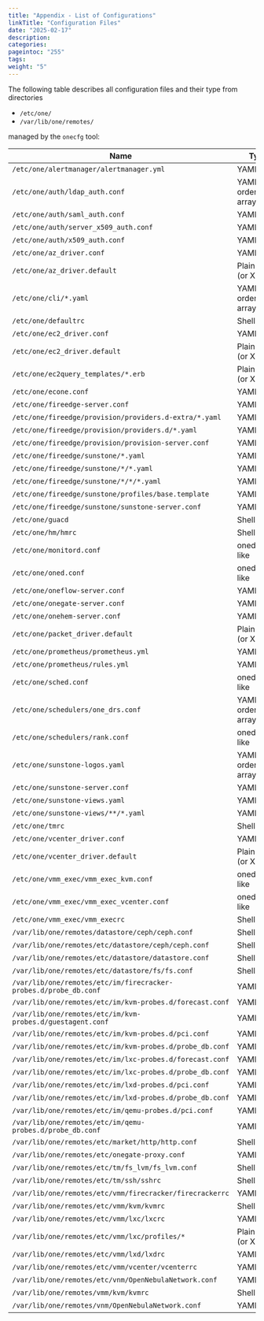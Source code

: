```yaml
---
title: "Appendix - List of Configurations"
linkTitle: "Configuration Files"
date: "2025-02-17"
description:
categories:
pageintoc: "255"
tags:
weight: "5"
---
```


<a id="cfg-files"></a>

<!--# Appendix - List of Configuration Files -->

The following table describes all configuration files and their type from directories

- `/etc/one/`
- `/var/lib/one/remotes/`

managed by the `onecfg` tool:

| Name                                                             | Type                   |
| ---------------------------------------------------------------- | ---------------------- |
| `/etc/one/alertmanager/alertmanager.yml`                         | YAML                   |
| `/etc/one/auth/ldap_auth.conf`                                   | YAML w/ ordered arrays |
| `/etc/one/auth/saml_auth.conf`                                   | YAML                   |
| `/etc/one/auth/server_x509_auth.conf`                            | YAML                   |
| `/etc/one/auth/x509_auth.conf`                                   | YAML                   |
| `/etc/one/az_driver.conf`                                        | YAML                   |
| `/etc/one/az_driver.default`                                     | Plain file (or XML)    |
| `/etc/one/cli/*.yaml`                                            | YAML w/ ordered arrays |
| `/etc/one/defaultrc`                                             | Shell                  |
| `/etc/one/ec2_driver.conf`                                       | YAML                   |
| `/etc/one/ec2_driver.default`                                    | Plain file (or XML)    |
| `/etc/one/ec2query_templates/*.erb`                              | Plain file (or XML)    |
| `/etc/one/econe.conf`                                            | YAML                   |
| `/etc/one/fireedge-server.conf`                                  | YAML                   |
| `/etc/one/fireedge/provision/providers.d-extra/*.yaml`           | YAML                   |
| `/etc/one/fireedge/provision/providers.d/*.yaml`                 | YAML                   |
| `/etc/one/fireedge/provision/provision-server.conf`              | YAML                   |
| `/etc/one/fireedge/sunstone/*.yaml`                              | YAML                   |
| `/etc/one/fireedge/sunstone/*/*.yaml`                            | YAML                   |
| `/etc/one/fireedge/sunstone/*/*/*.yaml`                          | YAML                   |
| `/etc/one/fireedge/sunstone/profiles/base.template`              | YAML                   |
| `/etc/one/fireedge/sunstone/sunstone-server.conf`                | YAML                   |
| `/etc/one/guacd`                                                 | Shell                  |
| `/etc/one/hm/hmrc`                                               | Shell                  |
| `/etc/one/monitord.conf`                                         | oned.conf-like         |
| `/etc/one/oned.conf`                                             | oned.conf-like         |
| `/etc/one/oneflow-server.conf`                                   | YAML                   |
| `/etc/one/onegate-server.conf`                                   | YAML                   |
| `/etc/one/onehem-server.conf`                                    | YAML                   |
| `/etc/one/packet_driver.default`                                 | Plain file (or XML)    |
| `/etc/one/prometheus/prometheus.yml`                             | YAML                   |
| `/etc/one/prometheus/rules.yml`                                  | YAML                   |
| `/etc/one/sched.conf`                                            | oned.conf-like         |
| `/etc/one/schedulers/one_drs.conf`                               | YAML w/ ordered arrays |
| `/etc/one/schedulers/rank.conf`                                  | oned.conf-like         |
| `/etc/one/sunstone-logos.yaml`                                   | YAML w/ ordered arrays |
| `/etc/one/sunstone-server.conf`                                  | YAML                   |
| `/etc/one/sunstone-views.yaml`                                   | YAML                   |
| `/etc/one/sunstone-views/**/*.yaml`                              | YAML                   |
| `/etc/one/tmrc`                                                  | Shell                  |
| `/etc/one/vcenter_driver.conf`                                   | YAML                   |
| `/etc/one/vcenter_driver.default`                                | Plain file (or XML)    |
| `/etc/one/vmm_exec/vmm_exec_kvm.conf`                            | oned.conf-like         |
| `/etc/one/vmm_exec/vmm_exec_vcenter.conf`                        | oned.conf-like         |
| `/etc/one/vmm_exec/vmm_execrc`                                   | Shell                  |
| `/var/lib/one/remotes/datastore/ceph/ceph.conf`                  | Shell                  |
| `/var/lib/one/remotes/etc/datastore/ceph/ceph.conf`              | Shell                  |
| `/var/lib/one/remotes/etc/datastore/datastore.conf`              | Shell                  |
| `/var/lib/one/remotes/etc/datastore/fs/fs.conf`                  | Shell                  |
| `/var/lib/one/remotes/etc/im/firecracker-probes.d/probe_db.conf` | YAML                   |
| `/var/lib/one/remotes/etc/im/kvm-probes.d/forecast.conf`         | YAML                   |
| `/var/lib/one/remotes/etc/im/kvm-probes.d/guestagent.conf`       | YAML                   |
| `/var/lib/one/remotes/etc/im/kvm-probes.d/pci.conf`              | YAML                   |
| `/var/lib/one/remotes/etc/im/kvm-probes.d/probe_db.conf`         | YAML                   |
| `/var/lib/one/remotes/etc/im/lxc-probes.d/forecast.conf`         | YAML                   |
| `/var/lib/one/remotes/etc/im/lxc-probes.d/probe_db.conf`         | YAML                   |
| `/var/lib/one/remotes/etc/im/lxd-probes.d/pci.conf`              | YAML                   |
| `/var/lib/one/remotes/etc/im/lxd-probes.d/probe_db.conf`         | YAML                   |
| `/var/lib/one/remotes/etc/im/qemu-probes.d/pci.conf`             | YAML                   |
| `/var/lib/one/remotes/etc/im/qemu-probes.d/probe_db.conf`        | YAML                   |
| `/var/lib/one/remotes/etc/market/http/http.conf`                 | Shell                  |
| `/var/lib/one/remotes/etc/onegate-proxy.conf`                    | YAML                   |
| `/var/lib/one/remotes/etc/tm/fs_lvm/fs_lvm.conf`                 | Shell                  |
| `/var/lib/one/remotes/etc/tm/ssh/sshrc`                          | Shell                  |
| `/var/lib/one/remotes/etc/vmm/firecracker/firecrackerrc`         | YAML                   |
| `/var/lib/one/remotes/etc/vmm/kvm/kvmrc`                         | Shell                  |
| `/var/lib/one/remotes/etc/vmm/lxc/lxcrc`                         | YAML                   |
| `/var/lib/one/remotes/etc/vmm/lxc/profiles/*`                    | Plain file (or XML)    |
| `/var/lib/one/remotes/etc/vmm/lxd/lxdrc`                         | YAML                   |
| `/var/lib/one/remotes/etc/vmm/vcenter/vcenterrc`                 | YAML                   |
| `/var/lib/one/remotes/etc/vnm/OpenNebulaNetwork.conf`            | YAML                   |
| `/var/lib/one/remotes/vmm/kvm/kvmrc`                             | Shell                  |
| `/var/lib/one/remotes/vnm/OpenNebulaNetwork.conf`                | YAML                   |
